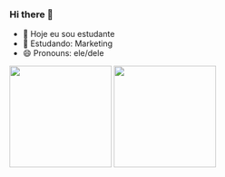 ### Hi there 👋


- 🔭 Hoje eu sou estudante
- 🌱 Estudando: Marketing
- 😄 Pronouns: ele/dele

<div>
  <a herf="https://github.com/GustavoPontess">
  <img height="180em" src="https://github-readme-stats.vercel.app/api?username=GustavoPontess$show_icons=true$theme=dracula$include_all_comits=true$count_private=true"/>
  <img height="180em" src="https://github "/>   
</div>
